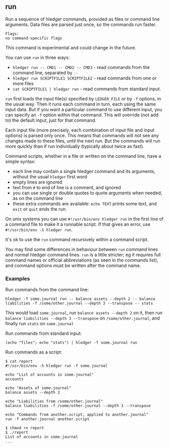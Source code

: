 ## run 

Run a sequence of hledger commands, provided as files or command line arguments.
Data files are parsed just once, so the commands run faster.

```flags
Flags:
no command-specific flags
```

This command is experimental and could change in the future.

You can use `run` in three ways:

- `hledger run -- CMD1 -- CMD2 -- CMD3`  - read commands from the command line, separated by `--`
- `hledger run SCRIPTFILE1 SCRIPTFILE2`  - read commands from one or more files
- `cat SCRIPTFILE1 | hledger run`        - read commands from standard input.

`run` first loads the input file(s) specified by `LEDGER_FILE` or by `-f` options, in the usual way.
Then it runs each command in turn, each using the same input data.
But if you want a particular command to use different input, you can specify an `-f` option within that command.
This will override (not add to) the default input, just for that command.

Each input file (more precisely, each combination of input file and input options) is parsed only once.
This means that commands will not see any changes made to these files, until the next run.
But the commands will run more quickly than if run individually (typically about twice as fast).

Command scripts, whether in a file or written on the command line, have a simple syntax:

- each line may contain a single hledger command and its arguments, without the usual `hledger` first word
- empty lines are ignored
- text from `#` to end of line is a comment, and ignored
- you can use single or double quotes to quote arguments when needed, as on the command line
- these extra commands are available: `echo TEXT` prints some text, and `exit` or `quit` ends the run.

On unix systems you can use `#!/usr/bin/env hledger run` in the first line of a command file to make it a runnable script.
If that gives an error, use `#!/usr/bin/env -S hledger run`.

It's ok to use the `run` command recursively within a command script.

You may find some differences in behaviour between `run` command lines and normal hledger command lines.
`run` is a little stricter;
eg it requires full command names or official abbreviations (as seen in the commands list),
and command options must be written after the command name.

### Examples

Run commands from the command line:
```cli
hledger -f some.journal run -- balance assets --depth 2 -- balance liabilities -f /some/other.journal --depth 3 --transpose -- stats
```
This would load `some.journal`, run `balance assets --depth 2` on it, then run `balance liabilities --depth 3 --transpose` on `/some/other.journal`, and finally run `stats` on `some.journal`

Run commands from standard input:
```cli
(echo "files"; echo "stats") | hledger -f some.journal run
```

Run commands as a script:
```cli
$ cat report
#!/usr/bin/env -S hledger run -f some.journal

echo "List of accounts in some.journal"
accounts

echo "Assets of some.journal"
balance assets --depth 2

echo "Liabilities from /some/other.journal"
balance liabilities -f /some/other.journal --depth 3 --transpose

echo "Commands from another.script, applied to another.journal"
run -f another.journal another.script
```
```cli
$ chmod +x report
$ ./report
List of accounts in some.journal
...
```
